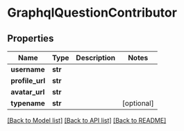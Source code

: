 # GraphqlQuestionContributor

## Properties
Name | Type | Description | Notes
------------ | ------------- | ------------- | -------------
**username** | **str** |  | 
**profile_url** | **str** |  | 
**avatar_url** | **str** |  | 
**typename** | **str** |  | [optional] 

[[Back to Model list]](../README.md#documentation-for-models) [[Back to API list]](../README.md#documentation-for-api-endpoints) [[Back to README]](../README.md)

